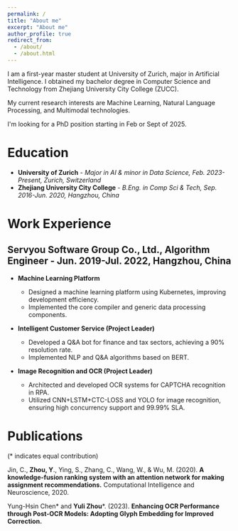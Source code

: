 ```yaml
---
permalink: /
title: "About me"
excerpt: "About me"
author_profile: true
redirect_from: 
  - /about/
  - /about.html
---
```


I am a first-year master student at University of Zurich, major in Artificial Intelligence. I obtained my bachelor degree in Computer Science and Technology from Zhejiang University City College (ZUCC).

My current research interests are Machine Learning, Natural Language Processing, and Multimodal technologies.

I'm looking for a PhD position starting in Feb or Sept of 2025.

# Education

- **University of Zurich** - _Major in AI & minor in Data Science, Feb. 2023-Present, Zurich, Switzerland_
- **Zhejiang University City College** - _B.Eng. in Comp Sci & Tech, Sep. 2016-Jun. 2020, Hangzhou, China_

# Work Experience

## Servyou Software Group Co., Ltd., Algorithm Engineer - Jun. 2019-Jul. 2022, Hangzhou, China


- **Machine Learning Platform**
  - Designed a machine learning platform using Kubernetes, improving development efficiency.
  - Implemented the core compiler and generic data processing components.

- **Intelligent Customer Service (Project Leader)**
  - Developed a Q&A bot for finance and tax sectors, achieving a 90% resolution rate.
  - Implemented NLP and Q&A algorithms based on BERT.

- **Image Recognition and OCR (Project Leader)**
  - Architected and developed OCR systems for CAPTCHA recognition in RPA.
  - Utilized CNN+LSTM+CTC-LOSS and YOLO for image recognition, ensuring high concurrency support and 99.99% SLA.


# Publications

(\*  indicates equal contribution)

Jin, C., **Zhou, Y**., Ying, S., Zhang, C., Wang, W., & Wu, M. (2020). **A knowledge-fusion ranking system with an attention network for making assignment recommendations.** Computational Intelligence and Neuroscience, 2020.

Yung-Hsin Chen* and **Yuli Zhou***. (2023). **Enhancing OCR Performance through Post-OCR Models: Adopting Glyph Embedding for Improved Correction.**
